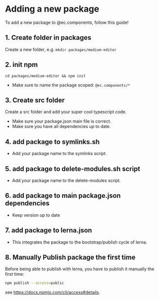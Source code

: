 # Adding a new package

To add a new package to @ec.components, follow this guide!

## 1. Create folder in packages

Create a new folder, e.g. ```mkdir packages/medium-editor```

## 2. init npm

```cd packages/medium-editor && npm init```

- Make sure to name the package scoped: ```@ec.components/*```

## 3. Create src folder

Create a src folder and add your super cool typescript code.
- Make sure your package.json main file is correct.
- Make sure you have all dependencies up to date.

## 4. add package to symlinks.sh

- Add your package name to the symlinks script.

## 5. add package to delete-modules.sh script

- Add your package name to the delete-modules script.

## 6. add package to main package.json dependencies

- Keep version up to date

## 7. add package to lerna.json

- This integrates the package to the bootstrap/publish cycle of lerna.

## 8. Manually Publish package the first time

Before being able to publish with lerna, you have to publish it manually the first time:

```sh
npm publish --access=public
```

see https://docs.npmjs.com/cli/access#details.